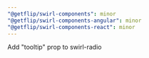 ```yaml
---
"@getflip/swirl-components": minor
"@getflip/swirl-components-angular": minor
"@getflip/swirl-components-react": minor
---
```


Add "tooltip" prop to swirl-radio
